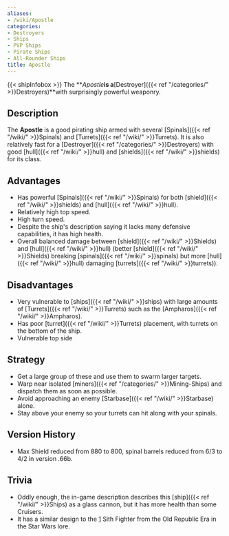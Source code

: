 ```yaml
---
aliases:
- /wiki/Apostle
categories:
- Destroyers
- Ships
- PVP Ships
- Pirate Ships
- All-Rounder Ships
title: Apostle
---
```


{{< shipInfobox >}} The **_Apostle_**is a**[Destroyer]({{< ref "/categories/" >}}Destroyers)**with surprisingly powerful weaponry.

## Description

The **Apostle** is a good pirating ship armed with several [Spinals]({{< ref "/wiki/" >}}Spinals) and [Turrets]({{< ref "/wiki/" >}}Turrets). It is also relatively fast for a [Destroyer]({{< ref "/categories/" >}}Destroyers) with good [hull]({{< ref "/wiki/" >}}hull) and [shields]({{< ref "/wiki/" >}}shields) for its class.

## Advantages

- Has powerful [Spinals]({{< ref "/wiki/" >}}Spinals) for both [shield]({{< ref "/wiki/" >}}shields) and [hull]({{< ref "/wiki/" >}}hull).
- Relatively high top speed.
- High turn speed.
- Despite the ship's description saying it lacks many defensive capabilities, it has high health.
- Overall balanced damage between [shield]({{< ref "/wiki/" >}}Shields) and [hull]({{< ref "/wiki/" >}}hull) (better [shield]({{< ref "/wiki/" >}}Shields) breaking [spinals]({{< ref "/wiki/" >}}spinals) but more [hull]({{< ref "/wiki/" >}}hull) damaging [turrets]({{< ref "/wiki/" >}}turrets)).

## Disadvantages

- Very vulnerable to [ships]({{< ref "/wiki/" >}}ships) with large amounts of [Turrets]({{< ref "/wiki/" >}}Turrets) such as the [Ampharos]({{< ref "/wiki/" >}}Ampharos).
- Has poor [turret]({{< ref "/wiki/" >}}Turrets) placement, with turrets on the bottom of the ship.
- Vulnerable top side

## Strategy

- Get a large group of these and use them to swarm larger targets.
- Warp near isolated [miners]({{< ref "/categories/" >}}Mining-Ships) and dispatch them as soon as possible.
- Avoid approaching an enemy [Starbase]({{< ref "/wiki/" >}}Starbase) alone.
- Stay above your enemy so your turrets can hit along with your spinals.

## Version History 

- Max Shield reduced from 880 to 800, spinal barrels reduced from 6/3 to 4/2 in version .66b.

## Trivia

- Oddly enough, the in-game description describes this [ship]({{< ref "/wiki/" >}}Ships) as a glass cannon, but it has more health than some Cruisers.
- It has a similar design to the [1](http://starwars.wikia.com/wiki/Sith_fighter) Sith Fighter from the Old Republic Era in the Star Wars lore.